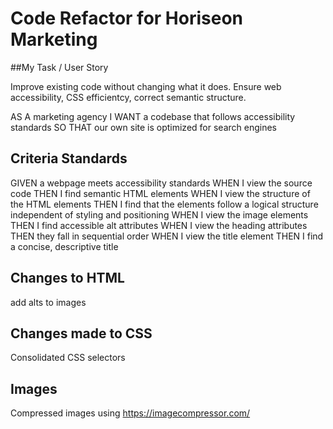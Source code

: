# Code Refactor for Horiseon Marketing

##My Task / User Story

Improve existing code without changing what it does. Ensure web accessibility, CSS efficientcy, correct semantic structure.

AS A marketing agency
I WANT a codebase that follows accessibility standards
SO THAT our own site is optimized for search engines

## Criteria Standards

GIVEN a webpage meets accessibility standards
WHEN I view the source code
THEN I find semantic HTML elements
WHEN I view the structure of the HTML elements
THEN I find that the elements follow a logical structure independent of styling and positioning
WHEN I view the image elements
THEN I find accessible alt attributes
WHEN I view the heading attributes
THEN they fall in sequential order
WHEN I view the title element
THEN I find a concise, descriptive title

## Changes to HTML

add alts to images

## Changes made to CSS

Consolidated CSS selectors

## Images

Compressed images using https://imagecompressor.com/





